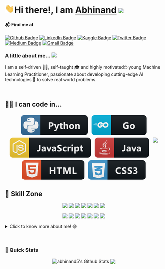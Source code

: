 <h1> <img src="https://raw.githubusercontent.com/ABSphreak/ABSphreak/master/gifs/Hi.gif" width="30px">Hi there!, I am <a href="https://github.com/abhinand5">Abhinand</a> <img src="https://emojis.slackmojis.com/emojis/images/1531849430/4246/blob-sunglasses.gif?1531849430" width="30px"></h1>
</h1>

#### 📬 Find me at
[![Github Badge](http://img.shields.io/badge/-GitHub-black?style=flat-square&logo=twitter&logoColor=white&link=https://github.com/abhinand5)](https://github.com/abhinand5) [![LinkedIn Badge](https://img.shields.io/badge/-LinkedIn-blue?style=flat-square&logo=Linkedin&logoColor=white&link=https://www.linkedin.com/in/abhinand-05/)](https://linkedin.com/in/abhinand-05) [![Kaggle Badge](http://img.shields.io/badge/-Kaggle-black?style=flat-square&logo=kaggle&link=https://www.kaggle.com/abhinand05/)](https://www.kaggle.com/abhinand5) [![Twitter Badge](http://img.shields.io/badge/-Twitter-9cf?style=flat-square&logo=twitter&logoColor=darkblue&link=https://twitter.com/abhinand5899)](https://twitter.com/abhinand5899)  [![Medium Badge](https://img.shields.io/badge/-Medium-black?style=flat-square&logo=Medium&link=https://medium.com/@abhinand05)](https://medium.com/@abhinand05) [![Gmail Badge](https://img.shields.io/badge/-Gmail-d14836?style=flat-square&logo=Gmail&logoColor=white&link=mailto:abhinandalfio@gmail.com)](mailto:abhinandalfio@gmail.com)



### A little about me...  <img src="https://media.giphy.com/media/VgCDAzcKvsR6OM0uWg/giphy.gif" width="50">

I am a self-driven 👨‍💻, self-taught 🎓 and highly motivated🤓 young Machine Learning Practitioner, passionate about developing cutting-edge AI technologies 💫 to solve real world problems.  <br/>

<br/>

## 👨‍💻 I can code in...
<p align="center">
  <!-- For more icons please follow  https://github.com/MikeCodesDotNET/ColoredBadges -->
  <img src="https://raw.githubusercontent.com/8bithemant/8bithemant/master/svg/dev/languages/python.svg" alt="python" style="vertical-align:top; margin:4px">  
    <img src="https://raw.githubusercontent.com/MikeCodesDotNET/ColoredBadges/master/svg/dev/languages/go.svg" alt="go" style="vertical-align:top; margin:4px">
    <img src="https://raw.githubusercontent.com/MikeCodesDotNET/ColoredBadges/master/svg/dev/languages/js.svg" alt="JavaScript" style="vertical-align:top; margin:4px">
    <img src="https://raw.githubusercontent.com/MikeCodesDotNET/ColoredBadges/master/svg/dev/languages/java.svg" alt="Java" style="vertical-align:top; margin:4px">
    <img src="https://img.shields.io/badge/c++%20-%2300599C.svg?&style=for-the-badge&logo=c%2B%2B&ogoColor=white" style="vertical-align:top; margin:4px"/>
    <img src="https://raw.githubusercontent.com/MikeCodesDotNET/ColoredBadges/master/svg/dev/languages/html.svg" alt="HTML" style="vertical-align:top; margin:4px">    
    <img src="https://raw.githubusercontent.com/MikeCodesDotNET/ColoredBadges/master/svg/dev/languages/css3.svg" alt="CSS3" style="vertical-align:top; margin:4px">
</p>



##  🤹 Skill Zone
<p align="center">
<img src="https://img.shields.io/badge/TensorFlow%20-%23FF6F00.svg?&style=for-the-badge&logo=TensorFlow&logoColor=white" /> <img src="https://img.shields.io/badge/PyTorch-black?&style=for-the-badge&logo=pytorch&logoColor=red"/> <img src="https://img.shields.io/badge/Keras%20-%23D00000.svg?&style=for-the-badge&logo=Keras&logoColor=white"/> <img src="https://img.shields.io/badge/Numpy-013220?&style=for-the-badge&logo=numpy"/> <img src="https://img.shields.io/badge/Pandas-130654?&style=for-the-badge&logo=pandas"/> <img src="https://img.shields.io/badge/Scikit--Learn-grey?&style=for-the-badge&logo=scikit-learn"/> <img src="https://img.shields.io/badge/Flask-grey?&style=for-the-badge&logo=flask"/>  
</p>
<p align="center">
<img src="https://img.shields.io/badge/github%20-%23121011.svg?&style=for-the-badge&logo=github&logoColor=white"/> <img src="https://img.shields.io/badge/git%20-%23F05033.svg?&style=for-the-badge&logo=git&logoColor=white"/> <img src="https://img.shields.io/badge/Postgres-336791?&style=for-the-badge&logo=postgresql"/> <img src="https://img.shields.io/badge/MongoDB-black?&style=for-the-badge&logo=mongodb"/> <img src="https://img.shields.io/badge/npm-grey?&style=for-the-badge&logo=npm"/> <img src="https://img.shields.io/badge/Node--Js-green?&style=for-the-badge&logo=node.js&logoColor=white"/> <img src="https://img.shields.io/badge/Linux-black?&style=for-the-badge&logo=linux&logoColor=white"/>
</p>



<details>
  <summary>Click to know more about me! 😄</summary>

## ⚡️ A Few Quick Facts

- 🔭 I’m currently working on something special!
- 🤖 I’m currently actively learning RL and NLP
- 📊📐✔️ Learning more math
<img width="490" height="270" src="https://media.giphy.com/media/9B8wYztAoe1zO/source.gif" align=right>
- <img src="https://media.giphy.com/media/WUlplcMpOCEmTGBtBW/giphy.gif" width="30">  I enjoy working on
  - 📊 Machine Learning & Data Science
  - 🔤 Natural Language Processing
  - 🖼 Computer Vision
  - 🤖 Reinforcement Learning
  - ♾️ Literally any tech
- 📝 I write technical blogs and articles
- ⚽ Football fan
- 🧊 Speed Cuber! (Sorry couldn't find Rubic's cube emoji)
- 🎮 Game occasionally
- :book: Reading Books - (These days mostly tech :slightly_smiling_face:)
- I​n​ :heart: with Astronomy and everything about :milky_way: space eversince :baby: !  



### 🖥️ My DevSetup

<img src="https://img.shields.io/badge/-ROG--G14-black?style=flat-square&logo=data%3Aimage%2Fpng%3Bbase64%2CiVBORw0KGgoAAAANSUhEUgAAADQAAAAbCAYAAAAzgqwIAAAABGdBTUEAALGPC%2FxhBQAAACBjSFJNAAB6JgAAgIQAAPoAAACA6AAAdTAAAOpgAAA6mAAAF3CculE8AAAABmJLR0QA%2FwD%2FAP%2BgvaeTAAAAB3RJTUUH5AoIESEb1RvWMgAACplJREFUWMO9mHvQXlV1xn%2FP2ue83yUhiUS5JRjADpdAEqAIYpMIopUCQ7E4CG0HO1hrFWEqgrZqa0W01FGsTCmMYGurpWJBLKNjBcQ6REYdsCaEi1gRwiXkguS75fve95y9n%2F7xngQcq1NbcP91%2Fjp7Pet51lrP2uJXeKZXrlZdVRi7FCdJUEoGCXB2WRARhwNHA8cAhwAHAHsAY4IEYNgG3Ir9Zdt3hKqtYPU9jX4VQGaOXANItg0oIiIpCsVunZdJei3wGuA4YH%2B6wKVnw7PdAHeAP2tze1SxhWLl0gIVLkZA9UKD2XLYcUTHgFFIChe3Le1Bkj4o6Q3A6HOCN9AAlW0xZONz2Nf2xkYfyG2rXGwXJ0wKVZZkJRW3Ki8oQ1MrVtOra4GdS0l1hKsUZbZp3wp8VNKCDoBtl46VBMj2VuCqUnw1YptSKEwCKkU0ue1nbI0t3I%2B48ybvuvMFAzSxYrUWzBvBxZ4btFXb5jakhZHiGuBsDRVYgADcMRS2nwE%2BafsqpO0hAlQDLSKbosLAbutFIR0q6TBgJVDnUt71vEtu6oi1KKynn5n2j360WYcdvKSyaVOKgyTdLLES1NpOQEhyB6QFriv2pSnSExIJ0aOqmzw30wdqRXWU0GuCkRMJVgJ7PScRn6lT1X9eGdq56lWYIudiG1W9VGGaglcL3Shpb0NmCKZoSJOA%2FzC%2BOKW4R45UXEIVLZJzPx8i6feA1wPLuyTsvnPYZ%2Fiu7dOBLfF8gXn0wJdRKLIxIaVeVdlqDGcI3Sppb9sFOyRlSWF7O%2FCHT0xvPWl8bN73XKiLKK7rpgzKK8qg3CRpPeLPJR0hCUnGxnbf9leMz2hLu%2FaujRu2uOv%2F%2F%2B%2Bzdfly5tWLNaxtq0p1ZbuxfR7iU5KS7WEHepaVG%2BzyTkmbU6TaIhNR8qA5XtJ7gVMkBVCADNQdG1uB6zHXpKQfYItIKiUjqcTMqjU66SB4cNV%2BTKw6%2FpeX2RFrmV8vFsZYSqlKuDTG70J8umOiSDLD763AGyN6Z1dVb2tEqoyb0pZDS9N%2BQdK3JJ0mqQAtw%2Fqobd8HXOBSDiHnd%2BZN%2F%2FVQLj4tm4%2FM9Ptp0JbS5CL1jzpRxUWpqgpC%2Fdk5pku2bY2mRPGwAy3e%2BK2fATN1xFqisgBjIkUlFLmU5gOgv5Qoti1J2GH4UrHfDmyuqlS1bdsCe4bi%2FcDbJI12IASkbhCvA64ouXwlQk3Bi0Px%2B8C5gqMNf9UxWjXtIGt61Zp9mkH71MhIncZeuncmpNkfPwXCQmGssd54RtLM7CTbJp%2FwgY88wtRRawgjIduOqJIUkUvTXo54j1DuwFS2d4IvGVn4or9rZmaiCjwxNamxkbE3AR8Clkh6LpAW%2BCrmo9XY2LoymKHkOAxxPnA2sHiYI0%2FYXglsEsQ0balCOr83Un8TcfvcY1vqQW7axuHGaCSScztXpEh29rz168q83zpH0wv3RxYCFxN1JPVU5dlmcCVwgVAzrBZVttfbPjdgw2B6Kjnn3DdHjo2M%2FQ3wqk5amaEzaIAbbX9Y4XvH%2F3OdZo5ce4IUFyFOllR34hiAe8DnI8UmILX9towlSTuPXLsa%2BBLmHInbjOpKyiGVfm5%2FW%2FCIpPWSwsMJTi651Kl2LjnqlFSnKs82g2uAt0oadMEFcF0p5U9cPJMNKbRHSvFe4CJJvQ5I2gUEfJnQ%2FbnfVjFSnQFcAhy7q013LV9dXc7aPhbYCIqqCj%2B67WlHilgHfANxq%2BGNgibb9aBkhB5H%2Brrhk9llaRdAGemNybgeqSu%2B%2FsRTZbYZfEpDMH2gZ3sOeHOV0lvqKs3VdaJXp99MKe4G%2FlRSBWBbtr9ovBLxuxk%2FbPjjGKkeBv4VOBZYb3tThygxbD8An4uIjRGRcHEzyBy86V4ilwL2x4YJ4PPGF6dQP6QRBfcAlwsuFNpg%2B1rbR01MT7Jj6plmcmY6XrXvXtdLegtSHzNi%2B0HjNYa%2FbwYtbS4vKuY64N8lHdxpP2zfChwtOFNmK%2BayRDwBXM3QkL4PWFlKOR0YHSrNRSgZT9n%2BeCmFUoqrKjFwawDNHX1CAudS%2FGlJ53W9%2FoqN33%2Fo4pcft0LbJp%2FW%2FJH5t0p6NcORVoDvArcBxwpORmps18D1uZTzS8k75vXGGZTmdOBvJe0PlE6G68GXJKXbsvNLQecDJwM%2FAb5oc8v40tFH5zb3K6B18ZWCC5ByVz%2FJ9u7ONt2fy%2BNVj3kb7hwCmlm1NlxcJPZS6BuSlmMwvjE7vzmIScExSHd2uhfPmlp30mmBi8fmL7hyauIZUsRLJH0MOLfzarK9Dbh0UNqra9J8SWciDgYeAG4jeJLhfmEXqlJyK%2BnlDOdS3c2ysP1wyfkY4BlFhBQeNDNedN%2FdQ7Tv22eZJQJ5GrgJWAgcKulIoVOBOyTdy9AVv1pS7lhsOwcwgTmT0PVp0OLgdEm3SFqj3TsdnymlvMHmjsFgLtWpWiZx35hHbq5LtUG1poaZJ0opSr3KOx7frtEF45%2BV9LIODJ3DeJsi7lZEBcpgLbj327tnY4SkiChSRERsE%2FyRza%2Fb%2FiCwp6S7gbO2TTz94U5qFUO7X9uexD7V%2BGulzYv75GuBf5O0pGPuYeB1IZ1XV%2FXWlKIaHRnLhgctPdlPTZpN%2FdTkNto2lyY3OSKitLksXLL4%2FYITO%2BvjLqH%2FHCndEBEp5yaHpDy7c%2FcuBKDpFWuISrt6R0hSRCr92caltKk3Wq8GTrH9BYYO%2BdvdfAngHUhXYf8O8NeCX0NqbVfAx%2Bfa5j1Jyr2qV3dWLtse3iRoc%2BOUAhwoQiFVNgPw2cC%2FdAy7k9qjpfh4YLOkGN9%2FeZl4ZAOLNt71U%2B4lfWTrJt69195A0tcefszzRhPjqYq6ijQ6Nloq6ZF2ZN%2Fb1U7uiIjHgEbw2iEDXFFXIz8uJV8G%2FEZXL6lr71urSOOSph6c%2FeHTS0eWlEEZeN7ys12XUcjblFIdSZWqurZAQq0pZ4H%2BoVOA9axuzwF9P0JJcmkntmmPe3%2FWjv2U2%2F7mvgdx9Iv31byx%2Bdx49%2B2cesTxDAsPuTinulLv4H3L7P2P3yDpLNu3T23f%2BrpF%2B%2B1T8iC%2FEnQhcAqwRxeHgCngns6T3WX7gdy2mxF9KdSra1KqPNfvL43Qu4F3dPXi7h8JuEjwCaSqV9dt07TaubP1nj9Y94sBPfdMr1hDaduhOkJKETiknf2dZbQ3Ol5FukHoNOO%2FkPQhQVUp2rncLgnp9cAZDF9x5u%2Be9MMGMQ1sYrgGbO%2BuWwIc3r0x7DK0dGAuD%2BnPgGq2GeRF8%2FfgJ5MTXnz%2Fd%2F7HuP9X%2B9DUyleSlNS9RMX4S%2BZ78snJuu6lTwBvB94k%2BCek3kgvBkqh7Vt2Mj6%2FOkDSCcBJwPHAAUjxcy41uAUlhisDwAdS6NJiUs6luNgKaX43c%2F7PgACmVq0hSRpaD4cUQmQXnwVcDlyI%2BDKm0pDVIlRKW0QubuXxSHGYpGMYPiQeDiwDXsxuJ7D7%2FBC4OEK3gFLbtrv2Kan0Pb7hOz83zl9qY925Yg0kyV0bDRSI1vZS4A%2BKyz8KHhtmWFYgDavQD31vfV7JDiZWvEILFi2DA4%2FzzvU37wUslbQM2BuYBzxeir9KaDJJKedcdg3nHf0JL3lwwy%2BM8b8Bx9bzQCdxXe4AAAAldEVYdGRhdGU6Y3JlYXRlADIwMjAtMTAtMDhUMTc6MzM6MTgrMDA6MDB3BLYuAAAAJXRFWHRkYXRlOm1vZGlmeQAyMDIwLTEwLTA4VDE3OjMzOjE4KzAwOjAwBlkOkgAAAABJRU5ErkJggg%3D%3D"> <img src="https://img.shields.io/badge/Windows-555555.svg?&style=flat-square&logo=windows&logoColor=0078D6"> <img src="https://img.shields.io/badge/-VirtualBox-9cf?style=flat-square&logo=data%3Aimage%2Fpng%3Bbase64%2CiVBORw0KGgoAAAANSUhEUgAAABgAAAAYCAQAAABKfvVzAAAAAmJLR0QA%2F4ePzL8AAAH%2FSURBVBgZBcFtaA4IAAfw3zP06PFF2m6UdZ0vGrq8JCK7uicvNTViXVzdzHYMI%2BTLmIvu6lBT%2B%2BDlA7EpUkJyX65rdRTdp4cPI1d8oeluXtJ5O1v7%2B%2F0AAKBok4qKTYoAAAAA1DrkuRvW2Oi2fxw2FQAAgLnOeeOs5fZYa50fNLnmgz7zAQCqNBnw2q%2B%2B1apsm2U6zdWu1SpnfHTLOuMAavwt7pisRxPK%2Buw04De1aHbQdA%2FEY18A9SLiL2V77TAbs7RYpGirDstVRMRMoFqMiBjTb4lfNGKGy7otdMmYiIgpQJVRja6KiP90WemYHksd8FZEDPjeJwWAf5XR5KmIeKzZek9ExLAWBSsMATCoGZQcMSoiImJMvxqwwT0A%2FtRhAWChioiIh74BE5Vt9wcAV%2By32HeA8U6L6FMEXzvpsG4XATilB%2FOsVgLtIjoxyTRHdSo5rheAn50DX2pWjTYRO9Tb5ZAVCjivG4BdnlkAaizWqE3Edv1afQUWGbIVgHle%2Bd9uBUzUoE1Eh80moGCfT16aAwB17orf1YLNIraAajdFxQwAgKJe8VQDWkX8iAbPxAUlAADguhh1UJuILbqNiBcAAACcEBHDIoZFxCAAAADtIiIiIiL6AAAAKHkoIiIi4r16AAAAqPNIRETESw0AAAAAk3SpeOed%2B34yGQDgM6uy1dsj1wy4AAAAAElFTkSuQmCC"> <img src="https://img.shields.io/badge/-Ubuntu-E95420?style=flat-square&logo=ubuntu&logoColor=white">  <img src="https://img.shields.io/badge/VS Code-555555?style=flat-square&logo=visual-studio-code&logoColor=007ACC"> <img src="https://img.shields.io/badge/Terminal-555555.svg?&style=flat-square&logo=powershell&logoColor=white"> <img src="https://img.shields.io/badge/Jupyter-555555.svg?&style=flat-square&logo=jupyter&logoColor=F37626"> <img src="https://img.shields.io/badge/Spotify-555555.svg?&style=flat-square&logo=spotify&logoColor=1ED760"> 

</details>

<br />

<br />


### 🚀 Quick Stats
<p align="center">
<img align="center" src="https://github-readme-stats.vercel.app/api?username=abhinand5&show_icons=true&line_height=21" alt="abhinand5's Github Stats" />
<img align="center" src="https://github-readme-stats.vercel.app/api/top-langs/?username=abhinand5&langs_count=6" />
</p>